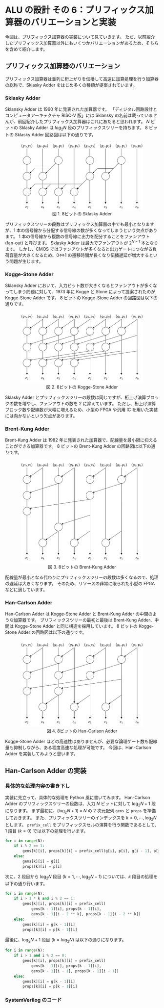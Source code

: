 # ALU の設計 その 6：プリフィックス加算器のバリエーションと実装

今回は、プリフィックス加算器の実装について見ていきます。
ただ、以前紹介したプリフィックス加算器以外にもいくつかバリエーションがあるため、そちらを含めて紹介します。

## プリフィックス加算器のバリエーション

プリフィックス加算器は並列に桁上がりを伝播して高速に加算処理を行う加算器の総称で、Sklasky Adder をはじめ多くの種類が提案されています。

### Sklasky Adder

Sklansky Adder は 1960 年に発表された加算器です。
「ディジタル回路設計とコンピュータアーキテクチャ RISC-V 版」には Sklansky の名前は載っていませんが、前回紹介したプリフィックス加算器はこれにあたると思われます。
$N$ ビットの Sklasky Adder は $log_2 N$ 段のプリフィックスツリーを持ちます。
8 ビットの Sklasky Adder 回路図は以下の通りです。

<div align="center">
    <img src="../images/sklansky_adder.drawio.png" width=400>
    <figcaption>図 1. 8ビットの Sklasky Adder</figcaption>
</div>

プリフィックスツリーの段数はプリフィックス加算器の中でも最小となりますが、1 本の信号線から分配する信号線の数が多くなってしまうという欠点があります。
1 本の信号線から複数の信号線に出力を配分することをファンアウト (fan-out) と呼びます。
Sklasky Adder は最大でファンアウトが $2^{N-1}$ 本となります。
しかし、CMOS ではファンアウトが多くなると出力ゲートにつながる負荷容量が大きくなるため、0⇔1 の遷移時間が長くなり伝播遅延が増大するという問題が生じます。

### Kogge-Stone Adder

Sklansky Adder において、入力ビット数が大きくなるとファンアウトが多くなってしまう問題に対して、1973 年に Kogge と Stone によって提案されたのが Kogge-Stone Adder です。
8 ビットの Kogge-Stone Adder の回路図は以下の通りです。

<div align="center">
    <img src="../images/kogge-stone_adder.drawio.png" width=400>
    <figcaption>図 2. 8ビットの Kogge-Stone Adder</figcaption>
</div>

Sklasky Adder とプリフィックスツリーの段数は同じですが、桁上げ演算ブロックの数を増やし、ファンアウトの数を 2 に抑えています。
ただし、桁上げ演算ブロック数や配線数が大幅に増えるため、小型の FPGA や汎用 IC を用いた実装には向かないという欠点があります。

### Brent-Kung Adder

Brent-Kung Adder は 1982 年に発表された加算器で、配線量を最小限に抑えることができる加算器です。
8 ビットの Brent-Kung Adder の回路図は以下の通りです。

<div align="center">
    <img src="../images/brent-kung_adder.drawio.png" width=400>
    <figcaption>図 3. 8ビットの Brent-Kung Adder</figcaption>
</div>

配線量が最小となる代わりにプリフィックスツリーの段数は多くなるので、処理の遅延は大きくなります。
そのため、リソースの非常に限られた小型の FPGA などに適しています。

### Han-Carlson Adder

Han-Carlson Adder は Kogge-Stone Adder と Brent-Kung Adder の中間のような加算器です。
プリフィックスツリーの最初と最後は Brent-Kung Adder、中間は Kogge-Stone Adder と同じ構造を採用しています。
8 ビットの Kogge-Stone Adder の回路図は以下の通りです。

<div align="center">
    <img src="../images/han-carlson_adder.drawio.png" width=400>
    <figcaption>図 4. 8ビットの Han-Carlson Adder</figcaption>
</div>

Kogge-Stone Adder ほどの高速性はありませんが、必要な論理ゲート数も配線量も抑制しながら、ある程度高速な処理が可能です。
今回は、Han-Carlson Adder を実装してみようと思います。

## Han-Carlson Adder の実装

### 具体的な処理内容の書き下し

実装に先立って、具体的な処理を Python 風に書いてみます。
Han-Carlson Adder のプリフィックスツリーの段数は、入力 $N$ ビットに対して $\log_2 N +1$ 段になります。
まず最初に、$(\log_2 N +1)\times N$ の 2 次元配列 `gens` と `props` を準備しておきます。
また、プリフィックスツリーのインデックスを $k=0, \cdots, \log_2 N$ とします。
`prefix_cell` をプリフィックスセルの演算を行う関数であるとして、1 段目 ($k = 0$) では以下の処理を行います。

```python
for i in range(N):
    if i % 2 == 1:
        gens[k][i], props[k][i] = prefix_cell(g[i], p[i], g[i - 1], p[i - 1])
    else:
        gens[k][i] = g[i]
        props[k][i] = p[i]
```

次に、2 段目から $\log_2 N$ 段目 ($k=1, \cdots, \log_2 N - 1$) については、$k$ 段目の処理を以下の通り行います。

```python
for i in range(N):
    if i > 1 * k and i % 2 == 1:
        gens[k][i], props[k][i] = prefix_cell(
            gens[k - 1][i], props[k - 1][i],
            gens[k - 1][i - 2 ** k], props[k - 1][i - 2 ** k])
    else:
        gens[k][i] = g[k - 1][i]
        props[k][i] = p[k - 1][i]
```

最後に、$\log_2 N + 1$ 段目 ($k=log_2 N$) は以下の通りになります。

```python
for i in range(N):
    if i > 1 and i % 2 == 0:
        gens[k][i], props[k][i] = prefix_cell(
            gens[k - 1][i], props[k - 1][i],
            gens[k - 1][i - 1], props[k - 1][i - 1])
    else:
        gens[k][i] = g[k - 1][i]
        props[k][i] = p[k - 1][i]
```

### SystemVerilog のコード
